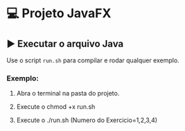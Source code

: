 # 💻 Projeto JavaFX

## ▶️ Executar o arquivo Java

Use o script `run.sh` para compilar e rodar qualquer exemplo.

### Exemplo:

1. Abra o terminal na pasta do projeto.

2. Execute o chmod +x run.sh

3. Execute o ./run.sh (Numero do Exercicio=1,2,3,4)
